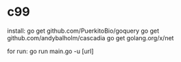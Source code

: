 # c99

install:
go get github.com/PuerkitoBio/goquery
go get github.com/andybalholm/cascadia
go get golang.org/x/net



for run:
go run main.go -u [url]
